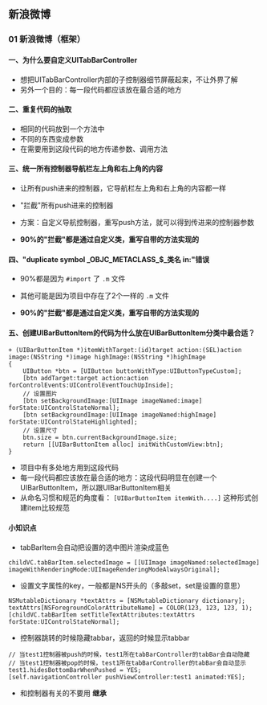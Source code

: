 ## 新浪微博

### 01 新浪微博（框架）

#### 一、为什么要自定义UITabBarController

* 想把UITabBarController内部的子控制器细节屏蔽起来，不让外界了解
* 另外一个目的：每一段代码都应该放在最合适的地方

#### 二、重复代码的抽取

* 相同的代码放到一个方法中
* 不同的东西变成参数
* 在需要用到这段代码的地方传递参数、调用方法

#### 三、统一所有控制器导航栏左上角和右上角的内容

* 让所有push进来的控制器，它导航栏左上角和右上角的内容都一样
* "拦截"所有push进来的控制器
* 方案：自定义导航控制器，重写push方法，就可以得到传进来的控制器参数

* **90%的"拦截"都是通过自定义类，重写自带的方法实现的**

#### 四、"duplicate symbol \_OBJC_METACLASS\_$\_类名 in:"错误

* 90%都是因为 `#import` 了 `.m` 文件
* 其他可能是因为项目中存在了2个一样的 `.m` 文件

* **90%的"拦截"都是通过自定义类，重写自带的方法实现的**

#### 五、创建UIBarButtonItem的代码为什么放在UIBarButtonItem分类中最合适？

```
+ (UIBarButtonItem *)itemWithTarget:(id)target action:(SEL)action image:(NSString *)image highImage:(NSString *)highImage
{
    UIButton *btn = [UIButton buttonWithType:UIButtonTypeCustom];
    [btn addTarget:target action:action forControlEvents:UIControlEventTouchUpInside];
    // 设置图片
    [btn setBackgroundImage:[UIImage imageNamed:image] forState:UIControlStateNormal];
    [btn setBackgroundImage:[UIImage imageNamed:highImage] forState:UIControlStateHighlighted];
    // 设置尺寸
    btn.size = btn.currentBackgroundImage.size;
    return [[UIBarButtonItem alloc] initWithCustomView:btn];
}
```

* 项目中有多处地方用到这段代码
* 每一段代码都应该放在最合适的地方：这段代码明显在创建一个UIBarButtonItem，所以跟UIBarButtonItem相关
* 从命名习惯和规范的角度看： `[UIBarButtonItem itemWith....]` 这种形式创建item比较规范

#### 小知识点

* tabBarItem会自动把设置的选中图片渲染成蓝色

```
childVC.tabBarItem.selectedImage = [[UIImage imageNamed:selectedImage] imageWithRenderingMode:UIImageRenderingModeAlwaysOriginal];
```

* 设置文字属性的key，一般都是NS开头的（多敲set，set是设置的意思）

```
NSMutableDictionary *textAttrs = [NSMutableDictionary dictionary];
textAttrs[NSForegroundColorAttributeName] = COLOR(123, 123, 123, 1);
[childVC.tabBarItem setTitleTextAttributes:textAttrs forState:UIControlStateNormal];
```

* 控制器跳转的时候隐藏tabbar，返回的时候显示tabbar

```
// 当test1控制器被push的时候，test1所在tabBarController的tabBar会自动隐藏
// 当test1控制器被pop的时候，test1所在tabBarController的tabBar会自动显示
test1.hidesBottomBarWhenPushed = YES;
[self.navigationController pushViewController:test1 animated:YES];
```

* 和控制器有关的不要用 **继承**



